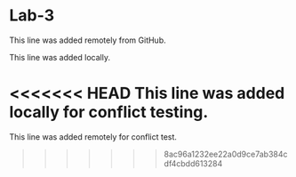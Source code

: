 # Lab-3

This line was added remotely from GitHub.

This line was added locally.

<<<<<<< HEAD
This line was added locally for conflict testing.
=======
This line was added remotely for conflict test.

>>>>>>> 8ac96a1232ee22a0d9ce7ab384cdf4cbdd613284

